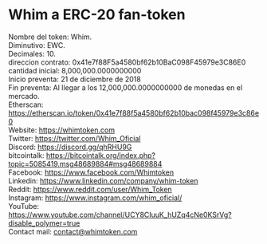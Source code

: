 # Whim a ERC-20 fan-token 
Nombre del token: Whim.  
Diminutivo: EWC.  
Decimales: 10.  
direccion contrato: 0x41e7f88F5a4580bf62b10BaC098F45979e3C86E0  
cantidad inicial: 8,000,000.0000000000  
Inicio preventa: 21 de diciembre de 2018  
Fin preventa: Al llegar a los 12,000,000.0000000000 de monedas en el mercado.  
Etherscan: https://etherscan.io/token/0x41e7f88f5a4580bf62b10bac098f45979e3c86e0   
Website: https://whimtoken.com  
Twitter: https://twitter.com/Whim_Oficial  
Discord: https://discord.gg/qhRHU9G   
bitcointalk: https://bitcointalk.org/index.php?topic=5085419.msg48689884#msg48689884  
Facebook: https://www.facebook.com/Whimtoken  
Linkedin: https://www.linkedin.com/company/whim-token  
Reddit: https://www.reddit.com/user/Whim_Token    
Instagram: https://www.instagram.com/whim_oficial/    
YouTube: https://www.youtube.com/channel/UCY8CIuuK_hUZq4cNe0KSrVg?disable_polymer=true  
Contact mail: contact@whimtoken.com  

